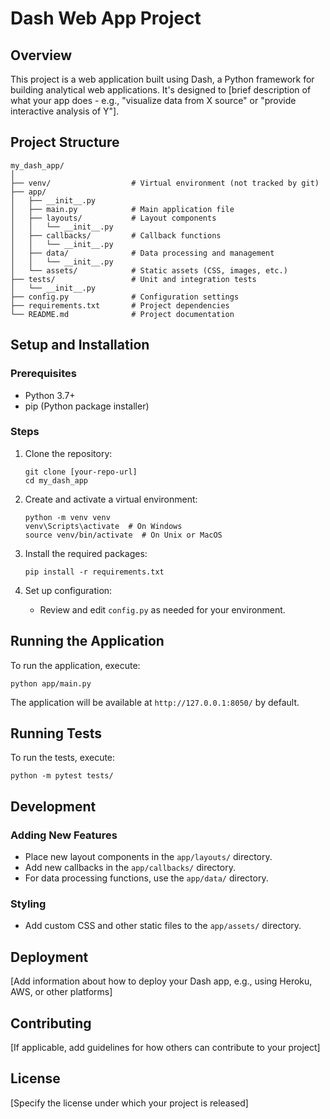 # Dash Web App Project

## Overview
This project is a web application built using Dash, a Python framework for building analytical web applications. It's designed to [brief description of what your app does - e.g., "visualize data from X source" or "provide interactive analysis of Y"].

## Project Structure
```
my_dash_app/
│
├── venv/                  # Virtual environment (not tracked by git)
├── app/
│   ├── __init__.py
│   ├── main.py            # Main application file
│   ├── layouts/           # Layout components
│   │   └── __init__.py
│   ├── callbacks/         # Callback functions
│   │   └── __init__.py
│   ├── data/              # Data processing and management
│   │   └── __init__.py
│   └── assets/            # Static assets (CSS, images, etc.)
├── tests/                 # Unit and integration tests
│   └── __init__.py
├── config.py              # Configuration settings
├── requirements.txt       # Project dependencies
└── README.md              # Project documentation
```

## Setup and Installation

### Prerequisites
- Python 3.7+
- pip (Python package installer)

### Steps
1. Clone the repository:
   ```
   git clone [your-repo-url]
   cd my_dash_app
   ```

2. Create and activate a virtual environment:
   ```
   python -m venv venv
   venv\Scripts\activate  # On Windows
   source venv/bin/activate  # On Unix or MacOS
   ```

3. Install the required packages:
   ```
   pip install -r requirements.txt
   ```

4. Set up configuration:
   - Review and edit `config.py` as needed for your environment.

## Running the Application
To run the application, execute:
```
python app/main.py
```
The application will be available at `http://127.0.0.1:8050/` by default.

## Running Tests
To run the tests, execute:
```
python -m pytest tests/
```

## Development

### Adding New Features
- Place new layout components in the `app/layouts/` directory.
- Add new callbacks in the `app/callbacks/` directory.
- For data processing functions, use the `app/data/` directory.

### Styling
- Add custom CSS and other static files to the `app/assets/` directory.

## Deployment
[Add information about how to deploy your Dash app, e.g., using Heroku, AWS, or other platforms]

## Contributing
[If applicable, add guidelines for how others can contribute to your project]

## License
[Specify the license under which your project is released]